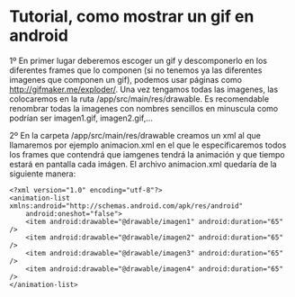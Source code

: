 
# Tutorial, como mostrar un gif en android


1º En primer lugar deberemos escoger un gif y descomponerlo en los diferentes frames que lo componen (si no tenemos ya las diferentes imagenes que componen un gif), podemos usar páginas como http://gifmaker.me/exploder/. Una vez tengamos todas las imagenes, las colocaremos en la ruta /app/src/main/res/drawable. Es recomendable renombrar todas la imagenes con nombres sencillos en minuscula como podrían ser imagen1.gif, imagen2.gif,... 

2º En la carpeta /app/src/main/res/drawable creamos un xml al que llamaremos por ejemplo animacion.xml en el que le especificaremos todos los frames que contendrá que iamgenes tendrá la animación y que tiempo estará en pantalla cada imágen. El archivo animacion.xml quedaría de la siguiente manera:

	<?xml version="1.0" encoding="utf-8"?>
	<animation-list xmlns:android="http://schemas.android.com/apk/res/android"
	    android:oneshot="false">
	    <item android:drawable="@drawable/imagen1" android:duration="65" />
	    <item android:drawable="@drawable/imagen2" android:duration="65" />
	    <item android:drawable="@drawable/imagen3" android:duration="65" />
	    <item android:drawable="@drawable/imagen4" android:duration="65" />
	</animation-list>




	
